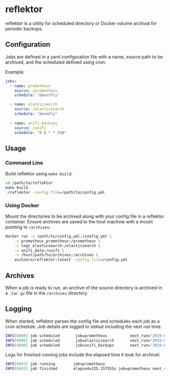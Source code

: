 # reflektor

reflektor is a utility for scheduled directory or Docker volume archival for periodic backups.


## Configuration

Jobs are defined in a yaml configuration file with a name, source path to be archived, and the scheduled defined using cron.

Example:

```yaml
jobs:
  - name: prometheus
    source: /prometheus
    schedule: "@monthly"

  - name: elasticsearch
    source: /elasticsearch
    schedule: "@weekly"
    
  - name: unifi_backups
    source: /unifi
    schedule: "0 0 * * SUN"
```

## Usage

### Command Line

Build reflektor using `make build`:

```bash
cd /path/to/reflektor
make build
./reflektor -config.file=/path/to/config.yml
```

### Using Docker

Mount the directories to be archived along with your config file in a reflektor container.
Ensure archives are saved to the host machine with a mount pointing to `/archives`:

```bash
docker run -v /path/to/config.yml:/config.yml \
    -v prometheus_prometheus:/prometheus \
    -v logs_elasticsearch:/elasticsearch \
    -v unifi_data:/unifi \
    -v /host/path/to/archives:/archives \
    aschzero/reflektor:latest -config.file=/config.yml
```

## Archives

When a job is ready to run, an archive of the source directory is archived in a `.tar.gz` file in the `/archives` directory.

## Logging

 When started, reflektor parses the config file and schedules each job as a cron schedule. Job details are logged
 to stdout including the next run time.
 
 ```bash
INFO[0000] job scheduled       job=prometheus          next_run="2019-05-01 00:00:00 -0700 PDT"
INFO[0000] job scheduled       job=elasticsearch       next_run="2019-04-28 00:00:00 -0700 PDT"
INFO[0000] job scheduled       job=unifi_backups       next_run="2019-04-27 00:00:00 -0700 PDT"
```

Logs for finished running jobs include the elapsed time it took for archival:

```bash
INFO[0003] job running        job=prometheus
INFO[0003] job finished       elapsed=225.157555s job=prometheus next_run="2019-06-01 00:00:00 -0700 PDT"
```
